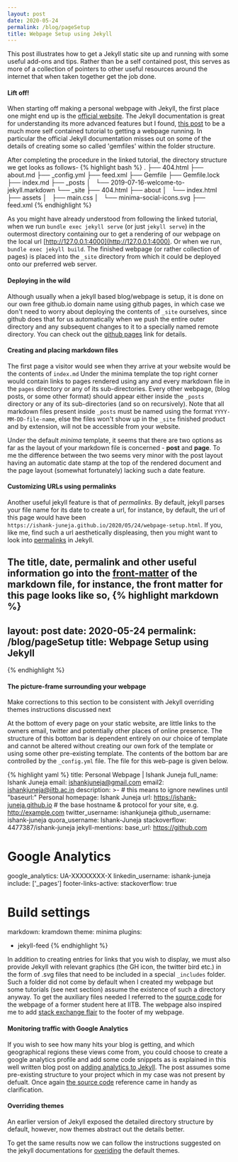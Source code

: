 ```yaml
---
layout: post
date: 2020-05-24 
permalink: /blog/pageSetup
title: Webpage Setup using Jekyll
---
```

This post illustrates how to get a Jekyll static site up and running with some useful add-ons and tips. Rather than be a self contained post, this serves as more of a collection of pointers to other useful resources around the internet that when taken together get the job done.

#### **Lift off!**

When starting off making a personal webpage with Jekyll, the first place one might end up is the [official website](https://jekyllrb.com/). The Jekyll documentation is great for understanding its more advanced features but I found, [this post](https://www.taniarascia.com/make-a-static-website-with-jekyll/) to be a much more self contained tutorial to getting a webpage running. In particular the official Jekyll documentation misses out on some of the details of creating some so called 'gemfiles' within the folder structure.

After completing the procedure in the linked tutorial, the directory structure we get looks as follows- 
{% highlight bash %}
.
├── 404.html
├── about.md
├── _config.yml
├── feed.xml
├── Gemfile
├── Gemfile.lock
├── index.md
├── _posts
│   └── 2019-07-16-welcome-to-jekyll.markdown
└── _site
    ├── 404.html
    ├── about
    │   └── index.html
    ├── assets
    │   ├── main.css
    │   └── minima-social-icons.svg
    ├── feed.xml
{% endhighlight %}

As you might have already understood from following the linked tutorial, when we run `bundle exec jekyll serve` (or just `jekyll serve`) in the outermost directory containing our to get a rendering of our webpage on the local url [http://127.0.0.1:4000](http://127.0.0.1:4000). Or when we run, `bundle exec jekyll build`. The finished webpage (or rather collection of pages) is placed into the `_site` directory from which it could be deployed onto our preferred web server.<br>

#### **Deploying in the wild**

Although usually when a jekyll based blog/webpage is setup, it is done on our own free github.io domain name using github pages, in which case we don't need to worry about deploying the contents of `_site` ourselves, since github does that for us automatically when we push the entire outer directory and any subsequent changes to it to a specially named remote directory. You can check out the [github pages](https://pages.github.com/) link for details.

#### **Creating and placing markdown files**

The first page a visitor would see when they arrive at your website would be the contents of `index.md` Under the minima template the top right corner would contain links to pages rendered using any and every markdown file in the `pages` directory or any of its sub-directories. Every other webpage, (blog posts, or some other format) should appear either inside the `_posts` directory or any of its sub-directories (and so on recursively). Note that all markdown files present inside `_posts` must be named using the format `YYYY-MM-DD-file-name`, else the files won't show up in the `_site` finished product and by extension, will not be accessible from your website.<br>

Under the default *minima* template, it seems that there are two options as far as the layout of your markdown file is concerned - **post** and **page**. To me the difference between the two seems very minor with the post layout having an automatic date stamp at the top of the rendered document and the page layout (somewhat fortunately) lacking such a date feature.<br>

#### **Customizing URLs using permalinks**

Another useful jekyll feature is that of *permalinks*. By default, jekyll parses your file name for its date to create a url, for instance, by default, the url of this page would have been <br> `https://ishank-juneja.github.io/2020/05/24/webpage-setup.html`. If you, like me, find such a url aesthetically displeasing, then you might want to look into [permalinks](https://www.youtube.com/watch?v=938jDG_YPdc) in Jekyll.<br>

The title, date, permalink and other useful information go into the [front-matter](https://jekyllrb.com/docs/front-matter/) of the markdown file, for instance, the front matter for this page looks like so,
{% highlight markdown %}
---
layout: post
date: 2020-05-24 
permalink: /blog/pageSetup
title: Webpage Setup using Jekyll
---
{% endhighlight %}
 
#### **The picture-frame surrounding your webpage**
Make corrections to this section to be consistent with Jekyll overriding themes instructions discussed next <br>

At the bottom of every page on your static website, are little links to the owners email, twitter and potentially other places of online presence. The structure of this bottom bar is dependent entirely on our choice of template and cannot be altered without creating our own fork of the template or using some other pre-existing template. The contents of the bottom bar are controlled by the `_config.yml` file. The file for this web-page is given below. 

{% highlight yaml %}
title: Personal Webpage | Ishank Juneja
full_name: Ishank Juneja
email: ishankjuneja@gmail.com
email2: ishankjuneja@iitb.ac.in
description: >- # this means to ignore newlines until "baseurl:"
  Personal homepage: Ishank Juneja
url: https://ishank-juneja.github.io # the base hostname & protocol for your site, e.g. http://example.com
twitter_username: ishankjuneja
github_username: ishank-juneja
quora_username: Ishank-Juneja
stackoverflow: 4477387/ishank-juneja
jekyll-mentions:
    base_url: https://github.com
# Google Analytics
google_analytics: UA-XXXXXXXX-X
linkedin_username: ishank-juneja 
include: ['_pages']
footer-links-active:
  stackoverflow: true
# Build settings
markdown: kramdown
theme: minima
plugins:
  - jekyll-feed
{% endhighlight %}

In addition to creating entries for links that you wish to display, we must also provide Jekyll with relevant graphics (the GH icon, the twitter bird etc.) in the form of  .svg files that need to be included in a special `_includes` folder. Such a folder did not come by default when I created my webpage but some tutorials (see next section) assume the existence of such a directory anyway. To get the auxiliary files needed I referred to the [source code](https://github.com/martiansideofthemoon/martiansideofthemoon.github.io) for the webpage of a former student here at IITB. The webpage also inspired me to add [stack exchange flair](https://stackoverflow.com/help/flair) to the footer of my webpage.  

#### **Monitoring traffic with Google Analytics**
If you wish to see how many hits your blog is getting, and which geographical regions these views come from, you could choose to create a google analytics profile and add some code snippets as is explained in this well written blog post on [adding analytics to Jekyll](https://desiredpersona.com/google-analytics-jekyll/). The post assumes some pre-existing structure to your project which in my case was not present by defualt. Once again [the source code](https://github.com/martiansideofthemoon/martiansideofthemoon.github.io) reference came in handy as clarification.

#### **Overriding themes**
An earlier version of Jekyll exposed the detailed directory structure by default, however, now themes abstract out the details better.

To get the same results now we can follow the instructions suggested on the jekyll documentations for [overiding](https://jekyllrb.com/docs/themes/#overriding-theme-defaults) the default themes. 

